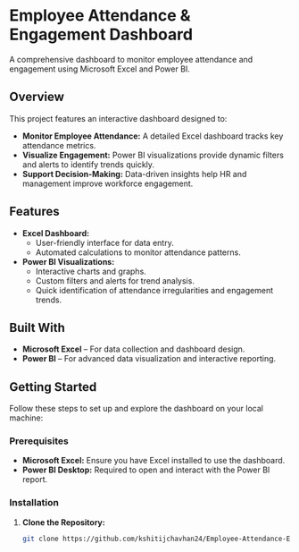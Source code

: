 # Employee Attendance & Engagement Dashboard

A comprehensive dashboard to monitor employee attendance and engagement using Microsoft Excel and Power BI.

## Overview

This project features an interactive dashboard designed to:
- **Monitor Employee Attendance:** A detailed Excel dashboard tracks key attendance metrics.
- **Visualize Engagement:** Power BI visualizations provide dynamic filters and alerts to identify trends quickly.
- **Support Decision-Making:** Data-driven insights help HR and management improve workforce engagement.

## Features

- **Excel Dashboard:**
  - User-friendly interface for data entry.
  - Automated calculations to monitor attendance patterns.
- **Power BI Visualizations:**
  - Interactive charts and graphs.
  - Custom filters and alerts for trend analysis.
  - Quick identification of attendance irregularities and engagement trends.

## Built With

- **Microsoft Excel** – For data collection and dashboard design.
- **Power BI** – For advanced data visualization and interactive reporting.

## Getting Started

Follow these steps to set up and explore the dashboard on your local machine:

### Prerequisites

- **Microsoft Excel:** Ensure you have Excel installed to use the dashboard.
- **Power BI Desktop:** Required to open and interact with the Power BI report.

### Installation

1. **Clone the Repository:**

   ```bash
   git clone https://github.com/kshitijchavhan24/Employee-Attendance-Engagement-Dashboard.git
